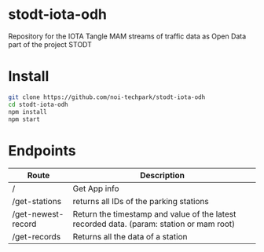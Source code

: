 # stodt-iota-odh
Repository for the IOTA Tangle MAM streams of traffic data as Open Data part of the project STODT

# Install
```sh
git clone https://github.com/noi-techpark/stodt-iota-odh
cd stodt-iota-odh
npm install
npm start
```

# Endpoints

|  Route |  Description  |
|---|---|
|  /  | Get App info  |
|  /get-stations  |   returns all IDs of the parking stations  |
|  /get-newest-record  | Return the timestamp and value of the latest recorded data. (param: station or mam root)  |
|  /get-records  |   Returns all the data of a station  |
